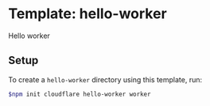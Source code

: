 # Template: hello-worker

Hello worker

## Setup

To create a `hello-worker` directory using this template, run:

```sh
$npm init cloudflare hello-worker worker
```


